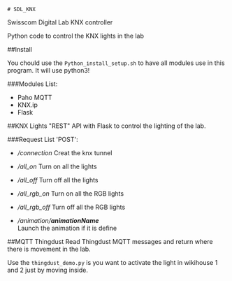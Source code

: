     # SDL_KNX
Swisscom Digital Lab KNX controller

Python code to control the KNX lights in the lab

##Install

You chould use the `Python_install_setup.sh` to have all modules use in this program.
It will use python3!

###Modules List:
- Paho MQTT
- KNX.ip
- Flask

##KNX Lights
"REST" API with Flask to control the lighting of the lab.

###Request List 'POST':
- _/connection_ 
  Creat the knx tunnel

- _/all_on_ 
  Turn on all the lights

- _/all_off_ 
  Turn off all the lights 

- _/all_rgb_on_ 
  Turn on all the RGB lights 

- _/all_rgb_off_ 
  Turn off all the RGB lights 

- _/animation/_**_animationName_**  
  Launch the animation if it is define

##MQTT Thingdust
Read Thingdust MQTT messages and return where there is movement in the lab.

Use the `thingdust_demo.py` is you want to activate the light in wikihouse 1 and 2 just by moving inside.

